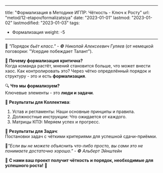 
---
title: "Формализация в Методике ИГПР: Чёткость - Ключ к Росту"
url: "metod/12-etapov/formalizatsiya"
date: "2023-01-01"
lastmod: "2023-01-02"
lastmodified: "2023-01-03"
tags:
- Формализация
weight: -5
---
💭 _"Порядок бьёт класс."_ - _**©** Николай Алексеевич Гуляев_ (от немецкой поговорки: "Усердие побеждает Талант").

🎯 **Почему формализация критична?**  
Когда команда растёт, мнений становится больше, что может внести хаос. Как контролировать это? Через чётко определённый порядок и структуру - это и есть **формализация**.

🔍 **Что мы формализуем?**  
Ключевые элементы - это **люди и задачи**.

📄 **Результаты для Коллектива**:

1. Устав и регламенты: Наши основные принципы и правила.
2. Должностные инструкции: Что ожидается от каждого.
3. Матрицы КПЭ: Меряем успех и прогресс.

📌 **Результаты для Задач**:  
Постановки задач с чёткими критериями для успешной сдачи-приёмки.

💭_"Если вы не можете объяснить что-либо просто, вы сами это не понимаете достаточно хорошо."_ - _**©** Альберт Эйнштейн_

🌟 **С нами ваш проект получит чёткость и порядок, необходимые для успешного роста!** 🌟